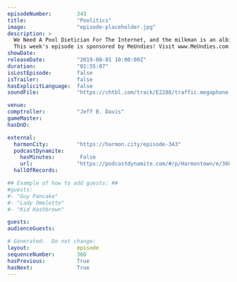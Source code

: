 ```yaml
---
episodeNumber:        343
title:                "Poolitics"
image:                "episode-placeholder.jpg"
description: >
  We Need A Pool Dietician For The Internet, and the milkman is an albino. With special guests Brandon Johnson and Steve Levy! Featuring Dan Harmon, Jeff Bryan Davis, Spencer Crittenden, Brandon Johnson and Steve Levy.
  This week's episode is sponsored by MeUndies! Visit www.MeUndies.com and get 15% off your first pair plus free shipping with code HARMONTOWN
showDate:             
releaseDate:          "2019-08-01 10:00:00Z"
duration:             "01:55:07"
isLostEpisode:        false
isTrailer:            false
hasExplicitLanguage:  false
soundFile:            "https://chtbl.com/track/E2288/traffic.megaphone.fm/STA9877914292.mp3?updated=1596586024"

venue:                
comptroller:          "Jeff B. Davis"
gameMaster:           
hasDnD:               

external:
  harmonCity:         "https://harmon.city/episode-343"
  podcastDynamite:
    hasMinutes:        False
    url:              "https://podcastdynamite.com/#/p/Harmontown/e/360/343"
  hallOfRecords:      

## Example of how to add guests: ##
#guests:
#- "Guy Pancake"
#- "Lady Omelette"
#- "Kid Hashbrown"

guests:
audienceGuests:

# Generated.  Do not change:
layout:               episode
sequenceNumber:       360
hasPrevious:          True
hasNext:              True
---
```


<!-- The episode description will be rendered here -->
<!-- Add your content below here -->

